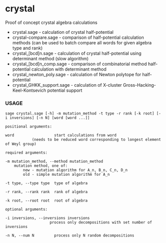 # crystal
Proof of concept crystal algebra calculations

- crystal.sage - calculation of crystal half-potential 
- crystal-compare.sage - comparison of half-potential calculation methods (can be used to batch compare 
all words for given algebra type and rank)
- crystal_[bcd]n.sage - calculation of crystal half-potential using determinant method (slow algorithm)
- crystal_[bcd]n_comp.sage - comparison of combinatorial method half-potential calculation with determinant method
- crystal_newton_poly.sage - calculation of Newton polytope for half-potential
- crystal_GHKK_support.sage - calculation of X-cluster Gross-Hacking-Keel-Kontsevich potential support

### USAGE
    sage crystal.sage [-h] -m mutation_method -t type -r rank [-k root] [-i inversions] [-n N] [word [word ...]]

    positional arguments:

	word                  start calculations from word 
				(needs to be reduced word corresponding to longest element of Weyl group)

    required arguments:

	-m mutation_method, --method mutation_method 
		mutation method, one of: 
			new - mutation algorithm for A_n, B_n, C_n, D_n
			old - simple mutation algorithm for A_n
                        
	-t type, --type type  type of algebra
  
	-r rank, --rank rank  rank of algebra
  
	-k root, --root root  root of algebra

    optional arguments:

	-i inversions, --inversions inversions  
                        process only decompositions with set number of inversions
                        
	-n N, --num N         process only N random decompositions
  

